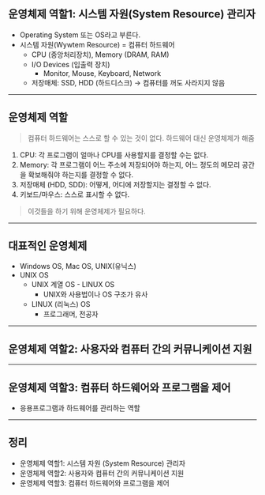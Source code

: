 ## 운영체제 역할1: 시스템 자원(System Resource) 관리자
* Operating System 또는 OS라고 부른다.
* 시스템 자원(Wywtem Resource) = 컴퓨터 하드웨어
    + CPU (중앙처리장치), Memory (DRAM, RAM)
    + I/O Devices (입출력 장치)
        - Monitor, Mouse, Keyboard, Network
    + 저장매체: SSD, HDD (하드디스크) -> 컴퓨터를 꺼도 사라지지 않음
---
## 운영체제 역할
> 컴퓨터 하드웨어는 스스로 할 수 있는 것이 없다. 하드웨어 대신 운영체제가 해줌
1. CPU: 각 프로그램이 얼마나 CPU를 사용할지를 결정할 수는 없다.
2. Memory: 각 프로그램이 어느 주소에 저장되어야 하는지, 어느 정도의 메모리 공간을 확보해줘야 하는지를 결정할 수 없다.
3. 저장매체 (HDD, SDD): 어떻게, 어디에 저장할지는 결정할 수 없다.
4. 키보드/마우스: 스스로 표시할 수 없다.

> 이것들을 하기 위해 운영체제가 필요하다.
---
## 대표적인 운영체제
* Windows OS, Mac OS, UNIX(유닉스)
* UNIX OS
    - UNIX 계열 OS - LINUX OS
        + UNIX와 사용법이나 OS 구조가 유사
    - LINUX (리눅스) OS
        + 프로그래머, 전공자
---
## 운영체제 역할2: 사용자와 컴퓨터 간의 커뮤니케이션 지원
---
## 운영체제 역할3: 컴퓨터 하드웨어와 프로그램을 제어
* 응용프로그램과 하드웨어를 관리하는 역할
---
## 정리
* 운영체제 역할1: 시스템 자원 (System Resource) 관리자
* 운영체제 역할2: 사용자와 컴퓨터 간의 커뮤니케이션 지원
* 운영체제 역할3: 컴퓨터 하드웨어와 프로그램을 제어
